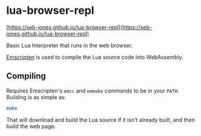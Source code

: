 # lua-browser-repl

[https://seb-jones.github.io/lua-browser-repl](https://seb-jones.github.io/lua-browser-repl)

Basic Lua Interpreter that runs in the web browser.

[Emscripten](https://emscripten.org/) is used to compile the Lua source code into WebAssembly.

## Compiling

Requires Emscripten's `emcc` and `emmake` commands to be in your `PATH`. Building is as simple as:

```sh
make
```

That will download and build the Lua source if it isn't already built, and then build the web page.
